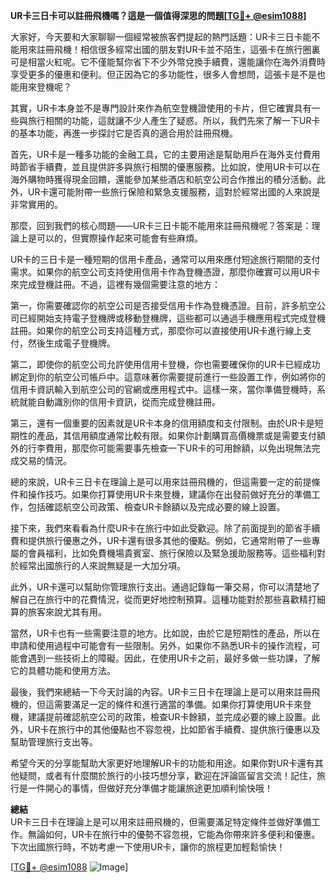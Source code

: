 **UR卡三日卡可以註冊飛機嗎？這是一個值得深思的問題[[TG💪+ @esim1088](https://t.me/s/esim1088)]**

大家好，今天要和大家聊聊一個經常被旅客們提起的熱門話題：UR卡三日卡能不能用來註冊飛機！相信很多經常出國的朋友對UR卡並不陌生，這張卡在旅行圈裏可是相當火紅呢。它不僅能幫你省下不少外幣兌換手續費，還能讓你在海外消費時享受更多的優惠和便利。但正因為它的多功能性，很多人會想問，這張卡是不是也能用來登機呢？

其實，UR卡本身並不是專門設計來作為航空登機證使用的卡片，但它確實具有一些與旅行相關的功能，這就讓不少人產生了疑惑。所以，我們先來了解一下UR卡的基本功能，再進一步探討它是否真的適合用於註冊飛機。

首先，UR卡是一種多功能的金融工具，它的主要用途是幫助用戶在海外支付費用時節省手續費，並且提供許多與旅行相關的優惠服務。比如說，使用UR卡可以在海外購物時獲得現金回饋，還能參加某些酒店和航空公司合作推出的積分活動。此外，UR卡還可能附帶一些旅行保險和緊急支援服務，這對於經常出國的人來說是非常實用的。

那麼，回到我們的核心問題——UR卡三日卡能不能用來註冊飛機呢？答案是：理論上是可以的，但實際操作起來可能會有些麻煩。

UR卡的三日卡是一種短期的信用卡產品，通常可以用來應付短途旅行期間的支付需求。如果你的航空公司支持使用信用卡作為登機憑證，那麼你確實可以用UR卡來完成登機註冊。不過，這裡有幾個需要注意的地方：

第一，你需要確認你的航空公司是否接受信用卡作為登機憑證。目前，許多航空公司已經開始支持電子登機牌或移動登機牌，這些都可以通過手機應用程式完成登機註冊。如果你的航空公司支持這種方式，那麼你可以直接使用UR卡進行線上支付，然後生成電子登機牌。

第二，即使你的航空公司允許使用信用卡登機，你也需要確保你的UR卡已經成功綁定到你的航空公司帳戶中。這意味著你需要提前進行一些設置工作，例如將你的信用卡資訊輸入到航空公司的官網或應用程式中。這樣一來，當你準備登機時，系統就能自動識別你的信用卡資訊，從而完成登機註冊。

第三，還有一個重要的因素就是UR卡本身的信用額度和支付限制。由於UR卡是短期性的產品，其信用額度通常比較有限。如果你計劃購買高價機票或是需要支付額外的行李費用，那麼你可能需要事先檢查一下UR卡的可用餘額，以免出現無法完成交易的情況。

總的來說，UR卡三日卡在理論上是可以用來註冊飛機的，但這需要一定的前提條件和操作技巧。如果你打算使用UR卡來登機，建議你在出發前做好充分的準備工作，包括確認航空公司政策、檢查UR卡餘額以及完成必要的線上設置。

接下來，我們來看看為什麼UR卡在旅行中如此受歡迎。除了前面提到的節省手續費和提供旅行優惠之外，UR卡還有很多其他的優點。例如，它通常附帶了一些專屬的會員福利，比如免費機場貴賓室、旅行保險以及緊急援助服務等。這些福利對於經常出國旅行的人來說無疑是一大加分項。

此外，UR卡還可以幫助你管理旅行支出。通過記錄每一筆交易，你可以清楚地了解自己在旅行中的花費情況，從而更好地控制預算。這種功能對於那些喜歡精打細算的旅客來說尤其有用。

當然，UR卡也有一些需要注意的地方。比如說，由於它是短期性的產品，所以在申請和使用過程中可能會有一些限制。另外，如果你不熟悉UR卡的操作流程，可能會遇到一些技術上的障礙。因此，在使用UR卡之前，最好多做一些功課，了解它的具體功能和使用方法。

最後，我們來總結一下今天討論的內容。UR卡三日卡在理論上是可以用來註冊飛機的，但這需要滿足一定的條件和進行適當的準備。如果你打算使用UR卡來登機，建議提前確認航空公司的政策，檢查UR卡餘額，並完成必要的線上設置。此外，UR卡在旅行中的其他優點也不容忽視，比如節省手續費、提供旅行優惠以及幫助管理旅行支出等。

希望今天的分享能幫助大家更好地理解UR卡的功能和用途。如果你對UR卡還有其他疑問，或者有什麼關於旅行的小技巧想分享，歡迎在評論區留言交流！記住，旅行是一件開心的事情，但做好充分準備才能讓旅途更加順利愉快哦！

**總結**  
UR卡三日卡在理論上是可以用來註冊飛機的，但需要滿足特定條件並做好準備工作。無論如何，UR卡在旅行中的優勢不容忽視，它能為你帶來許多便利和優惠。下次出國旅行時，不妨考慮一下使用UR卡，讓你的旅程更加輕鬆愉快！

[[TG💪+ @esim1088](https://t.me/s/esim1088) ![Image](https://i.postimg.cc/4NQfJmqS/Snipaste-2025-05-13-00-14-12.png)]